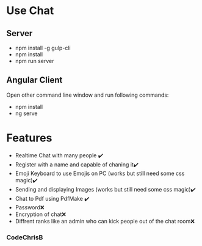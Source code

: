 
# Use Chat
##  Server

- npm install -g gulp-cli
- npm install
- npm run server


## Angular Client

Open other command line window and run following commands:

- npm install
- ng serve


# Features
- Realtime Chat with many people ✔️
- Register with a name and capable of chaning it✔️
- Emoji Keyboard to use Emojis on PC (works but still need some css magic)✔️
- Sending and displaying Images (works but still need some css magic)✔️
- Chat to Pdf using PdfMake ✔️
- Password❌
- Encryption of chat❌
- Diffrent ranks like an admin who can kick people out of the chat room❌


### CodeChrisB
